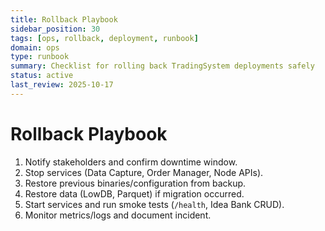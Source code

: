 ```yaml
---
title: Rollback Playbook
sidebar_position: 30
tags: [ops, rollback, deployment, runbook]
domain: ops
type: runbook
summary: Checklist for rolling back TradingSystem deployments safely
status: active
last_review: 2025-10-17
---
```


# Rollback Playbook

1. Notify stakeholders and confirm downtime window.
2. Stop services (Data Capture, Order Manager, Node APIs).
3. Restore previous binaries/configuration from backup.
4. Restore data (LowDB, Parquet) if migration occurred.
5. Start services and run smoke tests (`/health`, Idea Bank CRUD).
6. Monitor metrics/logs and document incident.
